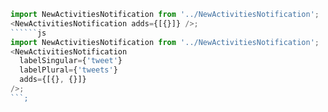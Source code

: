 ```js { "props": { "adds": [1] } }
import NewActivitiesNotification from '../NewActivitiesNotification';
<NewActivitiesNotification adds={[{}]} />;
``````js
import NewActivitiesNotification from '../NewActivitiesNotification';
<NewActivitiesNotification
  labelSingular={'tweet'}
  labelPlural={'tweets'}
  adds={[{}, {}]}
/>;
```;
